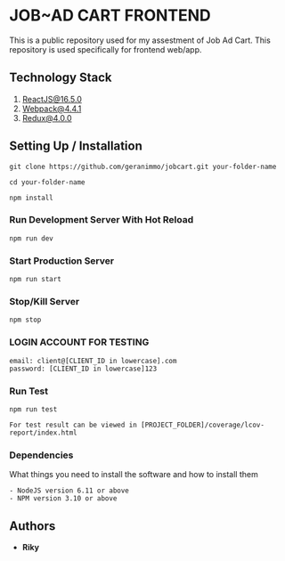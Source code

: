 # JOB~AD CART FRONTEND

This is a public repository used for my assestment of Job Ad Cart. This repository is used specifically for frontend web/app.

## Technology Stack
1. ReactJS@16.5.0
2. Webpack@4.4.1
3. Redux@4.0.0

## Setting Up / Installation

```
git clone https://github.com/geranimmo/jobcart.git your-folder-name
```
```
cd your-folder-name
```
```
npm install
```

### Run Development Server With Hot Reload

```
npm run dev
```

### Start Production Server

```
npm run start
```

### Stop/Kill Server

```
npm stop
```

### LOGIN ACCOUNT FOR TESTING

```
email: client@[CLIENT_ID in lowercase].com
password: [CLIENT_ID in lowercase]123

```

### Run Test

```
npm run test

For test result can be viewed in [PROJECT_FOLDER]/coverage/lcov-report/index.html
```

### Dependencies

What things you need to install the software and how to install them

```
- NodeJS version 6.11 or above
- NPM version 3.10 or above
```

## Authors

* **Riky**
